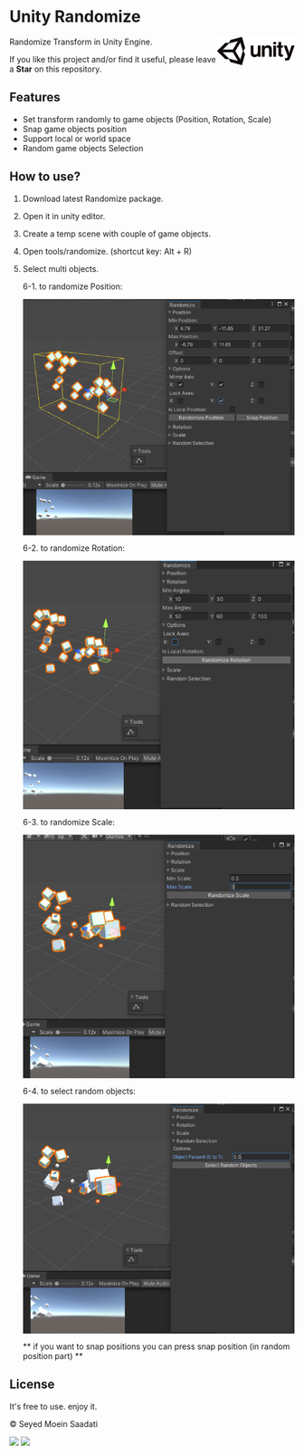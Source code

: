 # Unity Randomize

<img src="https://github.com/seyedmoeinsaadati/Randomize/blob/main/media/unitylogo.png" align="right" height="50px">

Randomize Transform in Unity Engine.

If you like this project and/or find it useful, please leave a **Star** on this repository.

## Features

  - Set transform randomly to game objects (Position, Rotation, Scale)
  - Snap game objects position
  - Support local or world space
  - Random game objects Selection 

## How to use?

1. Download latest Randomize package. 

2. Open it in unity editor.

3. Create a temp scene with couple of game objects.

4. Open tools/randomize. (shortcut key: Alt + R)

5. Select multi objects.

   6-1. to randomize Position:

   <img src="https://github.com/seyedmoeinsaadati/Randomize/blob/main/media/random_position.png" align="center">

   6-2. to randomize Rotation:

   <img src="https://github.com/seyedmoeinsaadati/Randomize/blob/main/media/random_rotation.png" align="center">

   6-3. to randomize Scale:

   <img src="https://github.com/seyedmoeinsaadati/Randomize/blob/main/media/random_scale.png" align="center">

   6-4. to select random objects:

   <img src="https://github.com/seyedmoeinsaadati/Randomize/blob/main/media/random_selection.png" align="center">

   

   ** if you want to snap positions you can press snap position (in random position part) **

## License

It's free to use. enjoy it.

© Seyed Moein Saadati

[![](https://img.shields.io/static/v1?label=Website&message=www.seyedmoeinsaadati.github.io&color=brightgreen)](https://www.seyedmoeinsaadati.github.io)
[![](https://img.shields.io/static/v1?label=G-mail&message=saadatimoin@gmail.com&color=blue)](mailto:saadatimoin@gmail.com)

